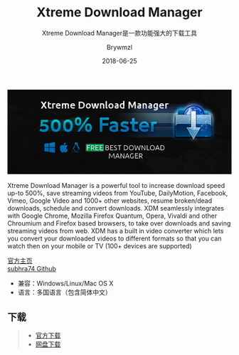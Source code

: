 ﻿---
layout:     post
title:      Xtreme Download Manager
subtitle:   Xtreme Download Manager是一款功能强大的下载工具
date:       2018-06-25
author:     Brywmzl
header-img: img/XDM/bg.jpg
catalog: true
tags:
    - XDM
    - Xtreme Download Manager
---

![](https://github.com/Brywmzl/Brywmzl.github.io/raw/master/img/XDM/1.png)  

Xtreme Download Manager is a powerful tool to increase download speed up-to 500%, save streaming videos from YouTube, DailyMotion, Facebook, Vimeo, Google Video and 1000+ other websites, resume broken/dead downloads, schedule and convert downloads. XDM seamlessly integrates with Google Chrome, Mozilla Firefox Quantum, Opera, Vivaldi and other Chroumium and Firefox based browsers, to take over downloads and saving streaming videos from web. XDM has a built in video converter which lets you convert your downloaded videos to different formats so that you can watch then on your mobile or TV (100+ devices are supported)

[官方主页](https://subhra74.github.io/xdm)  
[subhra74 Github](https://github.com/subhra74)  

* 兼容：Windows/Linux/Mac OS X
* 语言：多国语言（包含简体中文）

## 下载
>- [官方下载](https://subhra74.github.io/xdm/#downloads)
>- [网盘下载](https://pan.baidu.com/s/1_LKtXlVO-wBPZkqRLwgF9Q)  